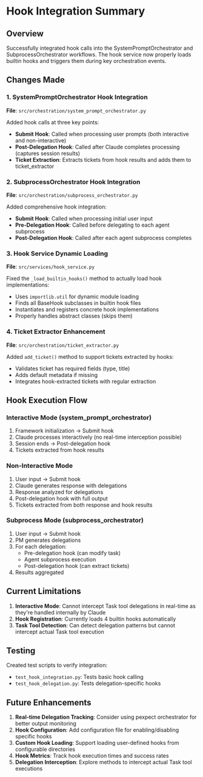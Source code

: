 # Hook Integration Summary

## Overview
Successfully integrated hook calls into the SystemPromptOrchestrator and SubprocessOrchestrator workflows. The hook service now properly loads builtin hooks and triggers them during key orchestration events.

## Changes Made

### 1. SystemPromptOrchestrator Hook Integration
**File**: `src/orchestration/system_prompt_orchestrator.py`

Added hook calls at three key points:
- **Submit Hook**: Called when processing user prompts (both interactive and non-interactive)
- **Post-Delegation Hook**: Called after Claude completes processing (captures session results)
- **Ticket Extraction**: Extracts tickets from hook results and adds them to ticket_extractor

### 2. SubprocessOrchestrator Hook Integration  
**File**: `src/orchestration/subprocess_orchestrator.py`

Added comprehensive hook integration:
- **Submit Hook**: Called when processing initial user input
- **Pre-Delegation Hook**: Called before delegating to each agent subprocess
- **Post-Delegation Hook**: Called after each agent subprocess completes

### 3. Hook Service Dynamic Loading
**File**: `src/services/hook_service.py`

Fixed the `_load_builtin_hooks()` method to actually load hook implementations:
- Uses `importlib.util` for dynamic module loading
- Finds all BaseHook subclasses in builtin hook files
- Instantiates and registers concrete hook implementations
- Properly handles abstract classes (skips them)

### 4. Ticket Extractor Enhancement
**File**: `src/orchestration/ticket_extractor.py`

Added `add_ticket()` method to support tickets extracted by hooks:
- Validates ticket has required fields (type, title)
- Adds default metadata if missing
- Integrates hook-extracted tickets with regular extraction

## Hook Execution Flow

### Interactive Mode (system_prompt_orchestrator)
1. Framework initialization → Submit hook
2. Claude processes interactively (no real-time interception possible)
3. Session ends → Post-delegation hook
4. Tickets extracted from hook results

### Non-Interactive Mode
1. User input → Submit hook
2. Claude generates response with delegations
3. Response analyzed for delegations
4. Post-delegation hook with full output
5. Tickets extracted from both response and hook results

### Subprocess Mode (subprocess_orchestrator)
1. User input → Submit hook  
2. PM generates delegations
3. For each delegation:
   - Pre-delegation hook (can modify task)
   - Agent subprocess execution
   - Post-delegation hook (can extract tickets)
4. Results aggregated

## Current Limitations

1. **Interactive Mode**: Cannot intercept Task tool delegations in real-time as they're handled internally by Claude
2. **Hook Registration**: Currently loads 4 builtin hooks automatically
3. **Task Tool Detection**: Can detect delegation patterns but cannot intercept actual Task tool execution

## Testing

Created test scripts to verify integration:
- `test_hook_integration.py`: Tests basic hook calling
- `test_hook_delegation.py`: Tests delegation-specific hooks

## Future Enhancements

1. **Real-time Delegation Tracking**: Consider using pexpect orchestrator for better output monitoring
2. **Hook Configuration**: Add configuration file for enabling/disabling specific hooks
3. **Custom Hook Loading**: Support loading user-defined hooks from configurable directories
4. **Hook Metrics**: Track hook execution times and success rates
5. **Delegation Interception**: Explore methods to intercept actual Task tool executions